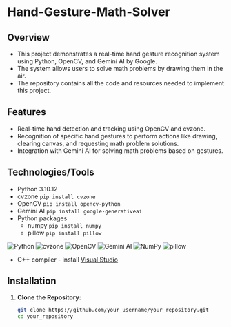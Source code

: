 # Hand-Gesture-Math-Solver

## Overview
- This project demonstrates a real-time hand gesture recognition system using Python, OpenCV, and Gemini AI by Google.
- The system allows users to solve math problems by drawing them in the air.
- The repository contains all the code and resources needed to implement this project.

## Features

- Real-time hand detection and tracking using OpenCV and cvzone.
- Recognition of specific hand gestures to perform actions like drawing, clearing canvas, and requesting math problem solutions.
- Integration with Gemini AI for solving math problems based on gestures.

## Technologies/Tools

* Python 3.10.12
* cvzone `pip install cvzone`
* OpenCV `pip install opencv-python`  
* Gemini AI `pip install google-generativeai`
* Python packages
  * numpy `pip install numpy` 
  * pillow `pip install pillow`
 
![Python](https://img.shields.io/badge/python-3670A0?logo=python&logoColor=FFFF00)
![cvzone](https://img.shields.io/badge/cvzone_-orange)
![OpenCV](https://img.shields.io/badge/opencv-%23white.svg?logo=opencv&logoColor=white)
![Gemini AI](https://img.shields.io/badge/Gemini%20AI_-%238E75B2?logo=googlegemini&logoColor=white)
![NumPy](https://img.shields.io/badge/numpy-%23013243.svg?logo=numpy&logoColor=white)
![pillow](https://img.shields.io/badge/pillow_-blue)

* C++ compiler - install [Visual Studio](https://visualstudio.microsoft.com/downloads/)

## Installation

1. **Clone the Repository:**

   ```bash
   git clone https://github.com/your_username/your_repository.git
   cd your_repository
